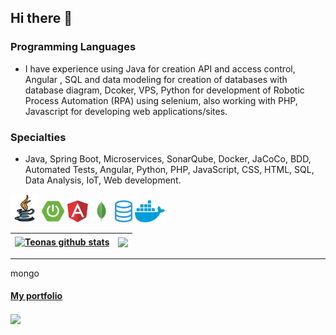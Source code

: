 ## Hi there 👋

### Programming Languages
 - I have experience using Java for creation API and access control, Angular , SQL and data modeling for creation of databases with database diagram, Dcoker, VPS, Python for development of Robotic Process Automation (RPA) using selenium, also working with PHP, Javascript for developing web applications/sites.

### Specialties
- Java, Spring Boot, Microservices, SonarQube, Docker, JaCoCo, BDD, Automated Tests, Angular, Python, PHP, JavaScript, CSS, HTML, SQL, Data Analysis, IoT, Web development.

<code>[<img height="45" alt="java" src="assets/java.png">](https://www.oracle.com/java/)</code>
<code>[<img height="35" alt="springboot" src="assets/springboot.png">](https://spring.io/projects/spring-boot)</code>
<code>[<img height="35" alt="angular" src="assets/angular.png">](https://angular.io/)</code>
<code>[<img height="35" alt="mongodb" src="assets/mongo.png">](https://www.mongodb.com/)</code>
<code>[<img height="35" alt="sql" src="assets/sql.png">](https://www.mysql.com/)</code>
<code>[<img height="35" alt="docker" src="assets/docker.png">](https://www.docker.com/)</code>


<a href="https://github.com/teonasnetto"><img align="center" src="https://github-readme-stats-teonasnettos-projects.vercel.app/api?username=teonasnetto&show_icons=true&count_private=true&theme=radical" alt="Teonas github stats" /></a> | <a href="https://github.com/teonasnetto"><img align="center" src="https://github-readme-stats-teonasnettos-projects.vercel.app/api/top-langs/?username=teonasnetto&layout=compact&theme=radical&langs_count=12&exclude_repo=testes_python" /></a>
|-|-|

***
mongo
#### [My portfolio](https://teonasnetto.github.io)

<a href="https://github.com/teonasnetto/github-readme-stats">
  <img align="center" src="https://github-readme-stats-teonasnettos-projects.vercel.app/api/pin/?username=teonasnetto&repo=teonasnetto.github.io&theme=buefy" />
</a>